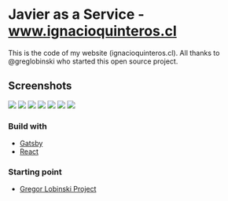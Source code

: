 # Javier as a Service - www.ignacioquinteros.cl

This is the code of my website (ignacioquinteros.cl). All thanks to @greglobinski who started this open source project.

## Screenshots
![](static/assets/screen1.jpg)
![](static/assets/screen2.jpg)
![](static/assets/screen3.jpg)
![](static/assets/screen4.jpg)
![](static/assets/screen5.jpg)
![](static/assets/screen6.jpg)
![](static/assets/screen7.jpg)




### Build with

* [Gatsby](https://github.com/gatsbyjs/gatsby)
* [React](https://github.com/facebook/react)




### Starting point

* [Gregor Lobinski Project](https://github.com/greglobinski/www.greglobinski.com)







